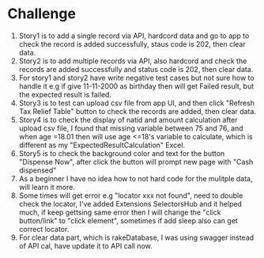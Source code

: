 # Challenge
1. Story1 is to add a single record via API, hardcord data and go to app to check the record is added successfully, staus code is 202, then clear data.
2. Story2 is to add multiple records via API, also hardcord and check the records are added successfully and status code is 202, then clear data.
3. For story1 and story2 have write negative test cases but not sure how to handle it e.g if give 11-11-2000 as birthday then will get Failed result, but the expected result is failed.
4. Story3 is to test can upload csv file from app UI, and then click "Refresh Tax Relief Table" button to check the records are added, then clear data.
5. Story4 is to check the display of natid and amount calculation after upload csv file, I found that missing variable between 75 and 76, and when age =18.01 then will use age <=18's variable to calculate, which is different as my "ExpectedResultCalculation" Excel.
6. Story5 is to check the background color and text for the button "Dispense Now", after click the button will prompt new page with "Cash dispensed"
7. As a beginner I have no idea how to not hard code for the mulitple data, will learn it more.
8. Some times will get error e.g "locator xxx not found", need to double check the locator, I've added Extensions SelectorsHub and it helped much, if keep gettsing same error then I will change the "click button/link" to "click element", sometimes if add sleep also can get correct locator.
9. For clear data part, which is rakeDatabase, I was using swagger instead of API cal, have update it to API call now.
